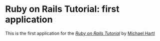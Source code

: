 # Ruby on Rails Tutorial: first application

This is the first application for the [*Ruby on Rails Tutorial*](http://railstutorial.org) by [Michael Hartl](http://michaelhartl.com/)

